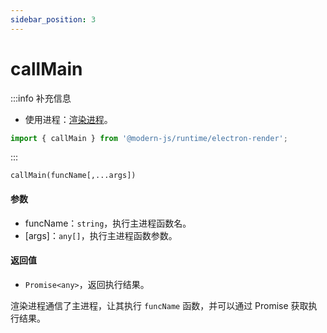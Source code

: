 ```yaml
---
sidebar_position: 3
---
```


# callMain

:::info 补充信息
* 使用进程：[渲染进程](/docs/guides/features/electron/basic#渲染进程)。

```typescript
import { callMain } from '@modern-js/runtime/electron-render';
```
:::

`callMain(funcName[,...args])`

#### 参数
- funcName：`string`，执行主进程函数名。
- [args]：`any[]`，执行主进程函数参数。
#### 返回值
- `Promise<any>`，返回执行结果。


渲染进程通信了主进程，让其执行 `funcName` 函数，并可以通过 Promise 获取执行结果。
